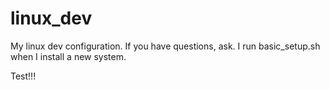 linux_dev
=========

My linux dev configuration. If you have questions, ask. I run basic_setup.sh when I install a new system.

Test!!!
